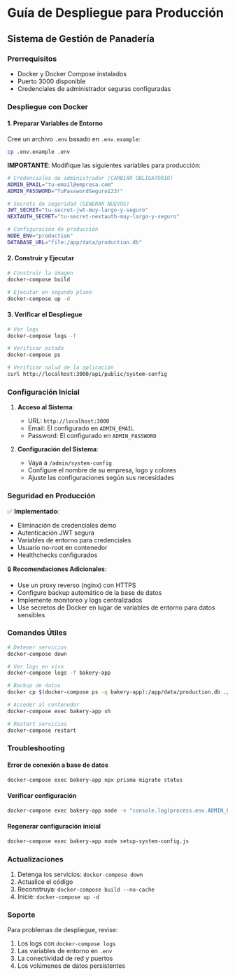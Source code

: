 # Guía de Despliegue para Producción

## Sistema de Gestión de Panadería

### Prerrequisitos

- Docker y Docker Compose instalados
- Puerto 3000 disponible
- Credenciales de administrador seguras configuradas

### Despliegue con Docker

#### 1. Preparar Variables de Entorno

Cree un archivo `.env` basado en `.env.example`:

```bash
cp .env.example .env
```

**IMPORTANTE**: Modifique las siguientes variables para producción:

```bash
# Credenciales de administrador (CAMBIAR OBLIGATORIO)
ADMIN_EMAIL="tu-email@empresa.com"
ADMIN_PASSWORD="TuPasswordSeguro123!"

# Secrets de seguridad (GENERAR NUEVOS)
JWT_SECRET="tu-secret-jwt-muy-largo-y-seguro"
NEXTAUTH_SECRET="tu-secret-nextauth-muy-largo-y-seguro"

# Configuración de producción
NODE_ENV="production"
DATABASE_URL="file:/app/data/production.db"
```

#### 2. Construir y Ejecutar

```bash
# Construir la imagen
docker-compose build

# Ejecutar en segundo plano
docker-compose up -d
```

#### 3. Verificar el Despliegue

```bash
# Ver logs
docker-compose logs -f

# Verificar estado
docker-compose ps

# Verificar salud de la aplicación
curl http://localhost:3000/api/public/system-config
```

### Configuración Inicial

1. **Acceso al Sistema**: 
   - URL: `http://localhost:3000`
   - Email: El configurado en `ADMIN_EMAIL`
   - Password: El configurado en `ADMIN_PASSWORD`

2. **Configuración del Sistema**:
   - Vaya a `/admin/system-config`
   - Configure el nombre de su empresa, logo y colores
   - Ajuste las configuraciones según sus necesidades

### Seguridad en Producción

✅ **Implementado**:
- Eliminación de credenciales demo
- Autenticación JWT segura
- Variables de entorno para credenciales
- Usuario no-root en contenedor
- Healthchecks configurados

🔒 **Recomendaciones Adicionales**:
- Use un proxy reverso (nginx) con HTTPS
- Configure backup automático de la base de datos
- Implemente monitoreo y logs centralizados
- Use secretos de Docker en lugar de variables de entorno para datos sensibles

### Comandos Útiles

```bash
# Detener servicios
docker-compose down

# Ver logs en vivo
docker-compose logs -f bakery-app

# Backup de datos
docker cp $(docker-compose ps -q bakery-app):/app/data/production.db ./backup-$(date +%Y%m%d).db

# Acceder al contenedor
docker-compose exec bakery-app sh

# Restart servicios
docker-compose restart
```

### Troubleshooting

#### Error de conexión a base de datos
```bash
docker-compose exec bakery-app npx prisma migrate status
```

#### Verificar configuración
```bash
docker-compose exec bakery-app node -e "console.log(process.env.ADMIN_EMAIL)"
```

#### Regenerar configuración inicial
```bash
docker-compose exec bakery-app node setup-system-config.js
```

### Actualizaciones

1. Detenga los servicios: `docker-compose down`
2. Actualice el código
3. Reconstruya: `docker-compose build --no-cache`
4. Inicie: `docker-compose up -d`

### Soporte

Para problemas de despliegue, revise:
1. Los logs con `docker-compose logs`
2. Las variables de entorno en `.env`
3. La conectividad de red y puertos
4. Los volúmenes de datos persistentes